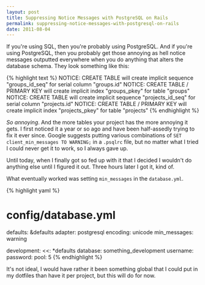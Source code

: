 ```yaml
---
layout: post
title: Suppressing Notice Messages with PostgreSQL on Rails
permalink: suppressing-notice-messages-with-postgresql-on-rails
date: 2011-08-04
---
```


If you're using SQL, then you're probably using PostgreSQL. And if you're using PostgreSQL, then you probably get those annoying as hell notice messages outputted everywhere when you do anything that alters the database schema. They look something like this:

{% highlight text %}
NOTICE:  CREATE TABLE will create implicit sequence "groups_id_seq" for serial column "groups.id"
NOTICE:  CREATE TABLE / PRIMARY KEY will create implicit index "groups_pkey" for table "groups"
NOTICE:  CREATE TABLE will create implicit sequence "projects_id_seq" for serial column "projects.id"
NOTICE:  CREATE TABLE / PRIMARY KEY will create implicit index "projects_pkey" for table "projects"
{% endhighlight %}

_So annoying_. And the more tables your project has the more annoying it gets. I first noticed it a year or so ago and have been half-assedly trying to fix it ever since. Google suggests putting various combinations of  `SET client_min_messages TO WARNING;` in a `.psqlrc` file, but no matter what I tried I could never get it to work, so I always gave up.

Until today, when I finally got so fed up with it that I decided I wouldn't do anything else until I figured it out. Three hours later I got it, kind of.

What eventually worked was setting `min_messages` in the `database.yml`.

{% highlight yaml %}
# config/database.yml
defaults: &defaults
  adapter: postgresql
  encoding: unicode
  min_messages: warning

development:
  <<: *defaults
  database: something_development
  username:
  password:
  pool: 5
{% endhighlight %}

It's not ideal, I would have rather it been something global that I could put in my dotfiles than have it per project, but this will do for now.
